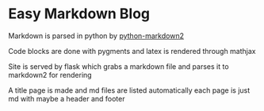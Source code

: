 # Easy Markdown Blog

Markdown is parsed in python by [python-markdown2](https://github.com/trentm/python-markdown2) 

Code blocks are done with pygments and latex is rendered through mathjax

Site is served by flask which grabs a markdown file and parses it to markdown2 for rendering

A title page is made and md files are listed automatically each page is just md with maybe a header and footer 

